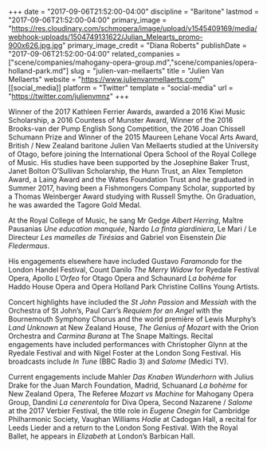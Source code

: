 +++
date = "2017-09-06T21:52:00-04:00"
discipline = "Baritone"
lastmod = "2017-09-06T21:52:00-04:00"
primary_image = "https://res.cloudinary.com/schmopera/image/upload/v1545409169/media/webhook-uploads/1504749131622/Julian_Melearts_promo-900x626.jpg.jpg"
primary_image_credit = "Diana Roberts"
publishDate = "2017-09-06T21:52:00-04:00"
related_companies = ["scene/companies/mahogany-opera-group.md","scene/companies/opera-holland-park.md"]
slug = "julien-van-mellaerts"
title = "Julien Van Mellaerts"
website = "https://www.julienvanmellaerts.com/"
[[social_media]]
platform = "Twitter"
template = "social-media"
url = "https://twitter.com/julienvmnz"
+++

Winner of the 2017 Kathleen Ferrier Awards, awarded a 2016 Kiwi Music Scholarship, a 2016 Countess of Munster Award, Winner of the 2016 Brooks-van der Pump English Song Competition, the 2016 Joan Chissell Schumann Prize and Winner of the 2015 Maureen Lehane Vocal Arts Award, British / New Zealand baritone Julien Van Mellaerts studied at the University of Otago, before joining the International Opera School of the Royal College of Music. His studies have been supported by the Josephine Baker Trust, Janet Bolton O’Sullivan Scholarship, the Hunn Trust, an Alex Templeton Award, a Laing Award and the Wates Foundation Trust and he graduated in Summer 2017, having been a Fishmongers Company Scholar, supported by a Thomas Weinberger Award studying with Russell Smythe. On Graduation, he was awarded the Tagore Gold Medal.

At the Royal College of Music, he sang Mr Gedge *Albert Herring*, Maître Pausanias *Une education manquée*, Nardo *La finta giardiniera*, Le Mari / Le Directeur *Les mamelles de Tirésias* and Gabriel von Eisenstein *Die Fledermaus*.

His engagements elsewhere have included Gustavo *Faramondo* for the London Handel Festival, Count Danilo *The Merry Widow* for Ryedale Festival Opera, Apollo *L’Orfeo* for Otago Opera and Schaunard *La bohème* for Haddo House Opera and Opera Holland Park Christine Collins Young Artists.

Concert highlights have included the *St John Passion* and *Messiah* with the Orchestra of St John’s, Paul Carr’s *Requiem for an Angel* with the Bournemouth Symphony Chorus and the world première of Lewis Murphy’s *Land Unknown* at New Zealand House, *The Genius of Mozart* with the Orion Orchestra and *Carmina Burana* at The Snape Maltings. Recital engagements have included performances with Christopher Glynn at the Ryedale Festival and with Nigel Foster at the London Song Festival. His broadcasts include *In Tune* (BBC Radio 3) and *Salome* (Medici TV).

Current engagements include Mahler *Das Knaben Wunderhorn* with Julius Drake for the Juan March Foundation, Madrid, Schuanard *La bohème* for New Zealand Opera, The Referee *Mozart vs Machine* for Mahogany Opera Group, Dandini *La cenerentola* for Diva Opera, Second Nazarene / *Salome* at the 2017 Verbier Festival, the title role in *Eugene Onegin* for Cambridge Philharmonic Society, Vaughan Williams *Hodie* at Cadogan Hall, a recital for Leeds Lieder and a return to the London Song Festival. With the Royal Ballet, he appears in *Elizabeth* at London’s Barbican Hall.
